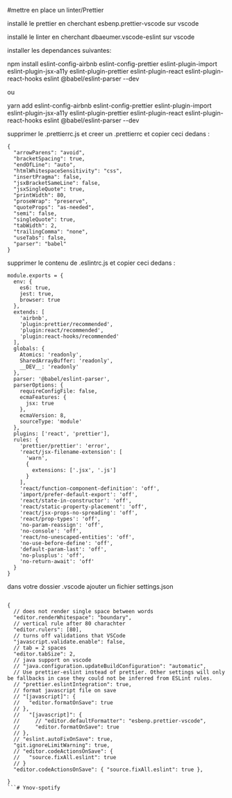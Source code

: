 #mettre en place un linter/Prettier

installé le prettier en cherchant esbenp.prettier-vscode sur vscode

installé le linter en cherchant dbaeumer.vscode-eslint sur vscode

installer les dependances suivantes:

npm install eslint-config-airbnb eslint-config-prettier eslint-plugin-import eslint-plugin-jsx-a11y eslint-plugin-prettier eslint-plugin-react eslint-plugin-react-hooks eslint @babel/eslint-parser --dev

ou

yarn add eslint-config-airbnb eslint-config-prettier eslint-plugin-import eslint-plugin-jsx-a11y eslint-plugin-prettier eslint-plugin-react eslint-plugin-react-hooks eslint @babel/eslint-parser --dev

supprimer le .prettierrc.js et creer un .prettierrc et copier ceci dedans :

```
{
  "arrowParens": "avoid",
  "bracketSpacing": true,
  "endOfLine": "auto",
  "htmlWhitespaceSensitivity": "css",
  "insertPragma": false,
  "jsxBracketSameLine": false,
  "jsxSingleQuote": true,
  "printWidth": 80,
  "proseWrap": "preserve",
  "quoteProps": "as-needed",
  "semi": false,
  "singleQuote": true,
  "tabWidth": 2,
  "trailingComma": "none",
  "useTabs": false,
  "parser": "babel"
}
```

supprimer le contenu de  .eslintrc.js et copier ceci dedans :
```
module.exports = {
  env: {
    es6: true,
    jest: true,
    browser: true
  },
  extends: [
    'airbnb',
    'plugin:prettier/recommended',
    'plugin:react/recommended',
    'plugin:react-hooks/recommended'
  ],
  globals: {
    Atomics: 'readonly',
    SharedArrayBuffer: 'readonly',
    __DEV__: 'readonly'
  },
  parser: '@babel/eslint-parser',
  parserOptions: {
    requireConfigFile: false,
    ecmaFeatures: {
      jsx: true
    },
    ecmaVersion: 8,
    sourceType: 'module'
  },
  plugins: ['react', 'prettier'],
  rules: {
    'prettier/prettier': 'error',
    'react/jsx-filename-extension': [
      'warn',
      {
        extensions: ['.jsx', '.js']
      }
    ],
    'react/function-component-definition': 'off',
    'import/prefer-default-export': 'off',
    'react/state-in-constructor': 'off',
    'react/static-property-placement': 'off',
    'react/jsx-props-no-spreading': 'off',
    'react/prop-types': 'off',
    'no-param-reassign': 'off',
    'no-console': 'off',
    'react/no-unescaped-entities': 'off',
    'no-use-before-define': 'off',
    'default-param-last': 'off',
    'no-plusplus': 'off',
    'no-return-await': 'off'
  }
}

```

dans votre dossier .vscode ajouter un fichier settings.json 

```

{
  // does not render single space between words
  "editor.renderWhitespace": "boundary",
  // vertical rule after 80 charachter
  "editor.rulers": [80],
  // turns off validations that VSCode
  "javascript.validate.enable": false,
  // tab = 2 spaces 
  "editor.tabSize": 2,
  // java support on vscode
  // "java.configuration.updateBuildConfiguration": "automatic",
  // Use prettier-eslint instead of prettier. Other settings will only be fallbacks in case they could not be inferred from ESLint rules.
  // "prettier.eslintIntegration": true,
  // format javascript file on save
  // "[javascript]": {
  //   "editor.formatOnSave": true
  // },
  //   "[javascript]": {
  //     // "editor.defaultFormatter": "esbenp.prettier-vscode",
  //     "editor.formatOnSave": true
  // },
  // "eslint.autoFixOnSave": true,
  "git.ignoreLimitWarning": true,
  // "editor.codeActionsOnSave": {
  //   "source.fixAll.eslint": true
  // }
  "editor.codeActionsOnSave": { "source.fixAll.eslint": true },

}
```#   Y n o v - s p o t i f y  
 